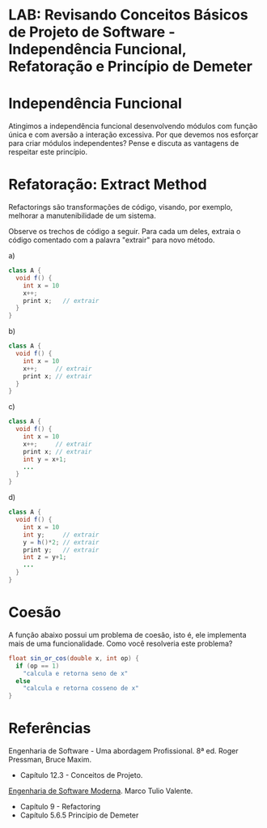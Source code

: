 # LAB: Revisando Conceitos Básicos de Projeto de Software - Independência Funcional,  Refatoração e Princípio de Demeter

# Independência Funcional

Atingimos a independência funcional desenvolvendo módulos com função única e com aversão a interação excessiva. Por que devemos nos esforçar para criar módulos independentes? Pense e discuta as vantagens de respeitar este princípio.

# Refatoração: Extract Method

Refactorings são transformações de código, visando, por exemplo, melhorar a manutenibilidade de um sistema.

Observe os trechos de código a seguir. Para cada um deles, extraia o código comentado com a palavra "extrair" para novo método.

a) 

```java
class A {
  void f() {
    int x = 10
    x++;      
    print x;   // extrair
  }
}
```

b) 

```java
class A {
  void f() {
    int x = 10
    x++;     // extrair
    print x; // extrair
  }
}
```

c)

```java
class A {
  void f() {
    int x = 10
    x++;     // extrair
    print x; // extrair
    int y = x+1;
    ...
  }
}
```

d)

```java
class A {
  void f() {
    int x = 10
    int y;     // extrair
    y = h()*2; // extrair
    print y;   // extrair
    int z = y+1;
    ...
  }
}
```

# Coesão

A função abaixo possui um problema de coesão, isto é, ele implementa mais de uma funcionalidade. Como você resolveria este problema?

```java
float sin_or_cos(double x, int op) {
  if (op == 1)
    "calcula e retorna seno de x"
  else
    "calcula e retorna cosseno de x"
}
```


# Referências

Engenharia de Software - Uma abordagem Profissional. 8ª ed. Roger Pressman, Bruce Maxim. 
- Capítulo 12.3 - Conceitos de Projeto. 


[Engenharia de Software Moderna](https://engsoftmoderna.info). Marco Tulio Valente. 
- Capítulo 9 - Refactoring
- Capítulo 5.6.5 Princípio de Demeter
